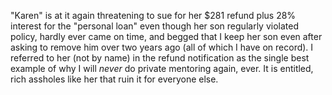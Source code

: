 "Karen" is at it again threatening to sue for her \$281 refund plus 28%
interest for the "personal loan" even though her son regularly violated
policy, hardly ever came on time, and begged that I keep her son even
after asking to remove him over two years ago (all of which I have on
record). I referred to her (not by name) in the refund notification as
the single best example of why I will *never* do private mentoring
again, ever. It is entitled, rich assholes like her that ruin it for
everyone else.
